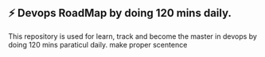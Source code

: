 ## ⚡ Devops RoadMap by doing 120 mins daily.
This repository is used for learn, track and become the master in devops by doing 120 mins paraticul daily. make proper scentence
